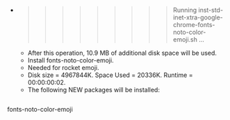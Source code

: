* >>>>>>>>> Running inst-std-inet-xtra-google-chrome-fonts-noto-color-emoji.sh ...
  * After this operation, 10.9 MB of additional disk space will be used.
  * Install fonts-noto-color-emoji.
  * Needed for rocket emoji.
  * Disk size = 4967844K. Space Used = 20336K. Runtime = 00:00:00:02.
  * The following NEW packages will be installed:
  ```bash
fonts-noto-color-emoji
  ```
